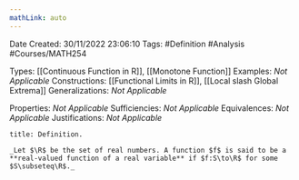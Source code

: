 ```yaml
---
mathLink: auto
---
```


<div class="topSpace"></div>

Date Created: 30/11/2022 23:06:10
Tags: #Definition #Analysis #Courses/MATH254

Types: [[Continuous Function in R]], [[Monotone Function]]
Examples: _Not Applicable_
Constructions: [[Functional Limits in R]], [[Local slash Global Extrema]]
Generalizations: _Not Applicable_

Properties: _Not Applicable_
Sufficiencies: _Not Applicable_
Equivalences: _Not Applicable_
Justifications: _Not Applicable_

``` ad-Definition
title: Definition.

_Let $\R$ be the set of real numbers. A function $f$ is said to be a **real-valued function of a real variable** if $f:S\to\R$ for some $S\subseteq\R$._

```
